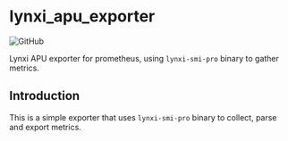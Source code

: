# lynxi_apu_exporter

![GitHub](https://img.shields.io/github/license/SnowMoon-Dev/lynxi_apu_exporter?label=license)


Lynxi APU exporter for prometheus, using `lynxi-smi-pro` binary to gather metrics.

## Introduction

This is a simple exporter that uses `lynxi-smi-pro` binary to collect, parse and export metrics.
